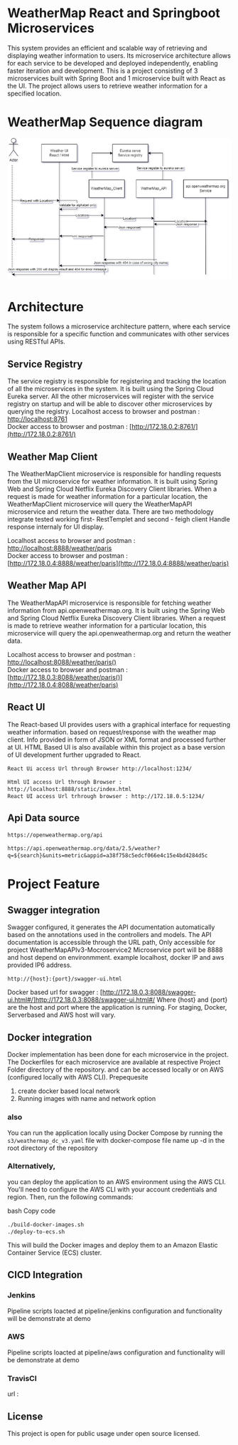 # WeatherMap React and Springboot Microservices

This system provides an efficient and scalable way of retrieving and displaying weather information to users. Its microservice architecture allows for each service to be developed and deployed independently, enabling faster iteration and development.
This is a project consisting of 3 microservices built with Spring Boot and 1 microservice built with React as the UI. The project allows users to retrieve weather information for a specified location.

# WeatherMap Sequence diagram

![WeatherMapSequence](https://github.com/kumrajbiz/WatherMapMicroserviceReacttV2/blob/prod/WeatherMapSequence.png)

# Architecture

The system follows a microservice architecture pattern, where each service is responsible for a specific function and communicates with other services using RESTful APIs.

## Service Registry

The service registry is responsible for registering and tracking the location of all the microservices in the system. It is built using the Spring Cloud Eureka server. All the other microservices will register with the service registry on startup and will be able to discover other microservices by querying the registry.
Localhost access to browser and postman : [http://localhost:8761](http://localhost:8761)\
Docker access to browser and postman : [http://172.18.0.2:8761/](http://172.18.0.2:8761/)

## Weather Map Client

The WeatherMapClient microservice is responsible for handling requests from the UI microservice for weather information. It is built using Spring Web and Spring Cloud Netflix Eureka Discovery Client libraries. When a request is made for weather information for a particular location, the WeatherMapClient microservice will query the WeatherMapAPI microservice and return the weather data.
There are two methodology integrate tested working first- RestTemplet and second - feigh client
Handle response internaly for UI display.

Localhost access to browser and postman : [http://localhost:8888/weather/paris](http://localhost:8888/weather/paris)\
Docker access to browser and postman : [http://172.18.0.4:8888/weather/paris](http://172.18.0.4:8888/weather/paris)


## Weather Map API

The WeatherMapAPI microservice is responsible for fetching weather information from api.openweathermap.org. It is built using the Spring Web and Spring Cloud Netflix Eureka Discovery Client libraries. When a request is made to retrieve weather information for a particular location, this microservice will query the api.openweathermap.org and return the weather data.

Localhost access to browser and postman : [http://localhost:8088/weather/paris()](http://localhost:8088/weather/paris)\
Docker access to browser and postman : [http://172.18.0.3:8088/weather/paris()](http://172.18.0.4:8088/weather/paris)



## React UI

The React-based UI provides users with a graphical interface for requesting weather information. based on request/response with the weather map client. Info provided in form of JSON or XML format and processed further at UI.
HTML Based UI is also available within this project as a base version of UI development further upgraded to React.
```
React Ui access Url through Browser http://localhost:1234/
```
```
Html UI access Url through Browser : http://localhost:8888/static/index.html
React UI access Url trhrough browser : http://172.18.0.5:1234/ 
```
## Api Data source
```
https://openweathermap.org/api
```
```
https://api.openweathermap.org/data/2.5/weather?q=${search}&units=metric&appid=a38f758c5edcf066e4c15e4bd4284d5c
```

# Project Feature 

## Swagger integration 

Swagger configured, it generates the API documentation automatically based on the annotations used in the controllers and models. The API documentation is accessible through the URL path,
Only accessible for project WeatherMapAPIv3-Mocroservice2 Microservice port will be 8888 and host depend on environmment. example localhost, docker IP and aws provided IP6 address.
```
http://{host}:{port}/swagger-ui.html
```
Docker based url for swagger : [http://172.18.0.3:8088/swagger-ui.html#/]http://172.18.0.3:8088/swagger-ui.html#/
Where {host} and {port} are the host and port where the application is running.
For staging, Docker, Serverbased and AWS host will vary.

## Docker integration 

Docker implementation has been done for each microservice in the project. The Dockerfiles for each microservice are available at respective Project Folder directory of the repository.
and can be accessed locally or on AWS (configured locally with AWS CLI). 
Prepequesite 
1. create docker based local network
2. Running images with name and network option

### also

You can run the application locally using Docker Compose by running the ```s3/weathermap_dc_v3.yaml``` file with docker-compose file name up -d  in the root directory of the repository

### Alternatively,

you can deploy the application to an AWS environment using the AWS CLI. You'll need to configure the AWS CLI with your account credentials and region. Then, run the following commands:

bash
Copy code
```
./build-docker-images.sh
./deploy-to-ecs.sh
```
This will build the Docker images and deploy them to an Amazon Elastic Container Service (ECS) cluster.

## CICD Integration

### Jenkins
    
Pipeline scripts loacted at pipeline/jenkins 
configuration and functionality  will be demonstrate at demo
        
### AWS
    
Pipeline scripts loacted at pipeline/aws
configuration and functionality  will be demonstrate at demo

### TravisCI

url : 


## License

This project is open for public usage under open source licensed.
